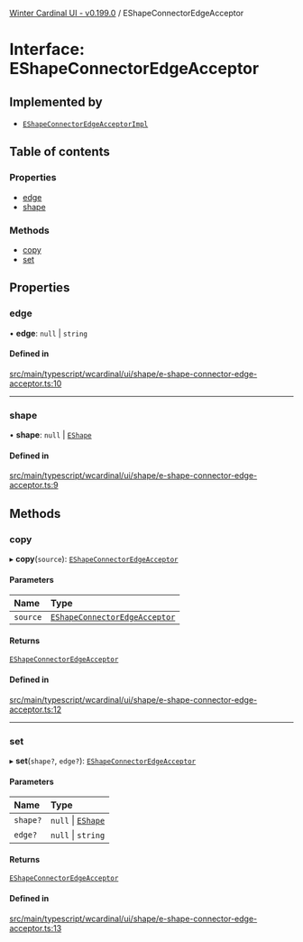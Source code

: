 [Winter Cardinal UI - v0.199.0](../index.md) / EShapeConnectorEdgeAcceptor

# Interface: EShapeConnectorEdgeAcceptor

## Implemented by

- [`EShapeConnectorEdgeAcceptorImpl`](../classes/EShapeConnectorEdgeAcceptorImpl.md)

## Table of contents

### Properties

- [edge](EShapeConnectorEdgeAcceptor.md#edge)
- [shape](EShapeConnectorEdgeAcceptor.md#shape)

### Methods

- [copy](EShapeConnectorEdgeAcceptor.md#copy)
- [set](EShapeConnectorEdgeAcceptor.md#set)

## Properties

### edge

• **edge**: ``null`` \| `string`

#### Defined in

[src/main/typescript/wcardinal/ui/shape/e-shape-connector-edge-acceptor.ts:10](https://github.com/winter-cardinal/winter-cardinal-ui/blob/v0.199.0/src/main/typescript/wcardinal/ui/shape/e-shape-connector-edge-acceptor.ts#L10)

___

### shape

• **shape**: ``null`` \| [`EShape`](EShape.md)

#### Defined in

[src/main/typescript/wcardinal/ui/shape/e-shape-connector-edge-acceptor.ts:9](https://github.com/winter-cardinal/winter-cardinal-ui/blob/v0.199.0/src/main/typescript/wcardinal/ui/shape/e-shape-connector-edge-acceptor.ts#L9)

## Methods

### copy

▸ **copy**(`source`): [`EShapeConnectorEdgeAcceptor`](EShapeConnectorEdgeAcceptor.md)

#### Parameters

| Name | Type |
| :------ | :------ |
| `source` | [`EShapeConnectorEdgeAcceptor`](EShapeConnectorEdgeAcceptor.md) |

#### Returns

[`EShapeConnectorEdgeAcceptor`](EShapeConnectorEdgeAcceptor.md)

#### Defined in

[src/main/typescript/wcardinal/ui/shape/e-shape-connector-edge-acceptor.ts:12](https://github.com/winter-cardinal/winter-cardinal-ui/blob/v0.199.0/src/main/typescript/wcardinal/ui/shape/e-shape-connector-edge-acceptor.ts#L12)

___

### set

▸ **set**(`shape?`, `edge?`): [`EShapeConnectorEdgeAcceptor`](EShapeConnectorEdgeAcceptor.md)

#### Parameters

| Name | Type |
| :------ | :------ |
| `shape?` | ``null`` \| [`EShape`](EShape.md) |
| `edge?` | ``null`` \| `string` |

#### Returns

[`EShapeConnectorEdgeAcceptor`](EShapeConnectorEdgeAcceptor.md)

#### Defined in

[src/main/typescript/wcardinal/ui/shape/e-shape-connector-edge-acceptor.ts:13](https://github.com/winter-cardinal/winter-cardinal-ui/blob/v0.199.0/src/main/typescript/wcardinal/ui/shape/e-shape-connector-edge-acceptor.ts#L13)
